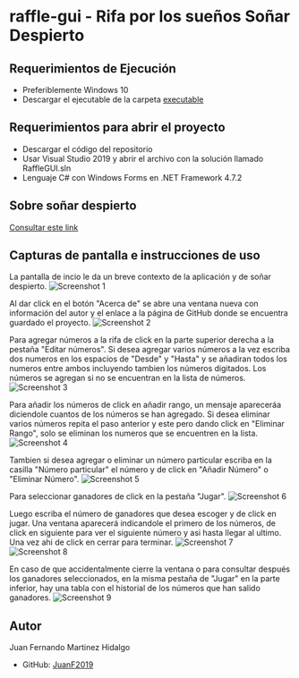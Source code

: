 # raffle-gui - Rifa por los sueños Soñar Despierto

## Requerimientos de Ejecución
* Preferiblemente Windows 10
* Descargar el ejecutable de la carpeta [executable](https://github.com/JuanF2019/raffle-gui/tree/main/RaffleGUI/RaffleGUI/executable)

## Requerimientos para abrir el proyecto
* Descargar el código del repositorio
* Usar Visual Studio 2019 y abrir el archivo con la solución llamado RaffleGUI.sln
* Lenguaje C# con Windows Forms en .NET Framework 4.7.2

## Sobre soñar despierto

[Consultar este link](http://www.sdespierto.org/home.html)

## Capturas de pantalla e instrucciones de uso

La pantalla de incio le da un breve contexto de la aplicación y de soñar despierto.
![Screenshot 1](Images/ss1.png)

Al dar click en el botón "Acerca de" se abre una ventana nueva con información del autor y el enlace a la página de GitHub donde se encuentra guardado el proyecto.
![Screenshot 2](Images/ss2.png)

Para agregar números a la rifa de click en la parte superior derecha a la pestaña "Editar números". Si desea agregar varios números a la vez escriba dos numeros en los espacios de "Desde" y "Hasta" y se añadiran todos los numeros entre ambos incluyendo tambien los números digitados. Los números se agregan si no se encuentran en la lista de números.
![Screenshot 3](Images/ss3.png)

Para añadir los números de click en añadir rango, un mensaje apareceráa diciendole cuantos de los números se han agregado. Si desea eliminar varios números repita el paso anterior y este pero dando click en "Eliminar Rango", solo se eliminan los numeros que se encuentren en la lista.
![Screenshot 4](Images/ss4.png)

Tambien si desea agregar o eliminar un número particular escriba en la casilla "Número particular" el número y de click en "Añadir Número" o "Eliminar Número".
![Screenshot 5](/Images/ss5.png)

Para seleccionar ganadores de click en la pestaña "Jugar".
![Screenshot 6](Images/ss6.png)

Luego escriba el número de ganadores que desea escoger y de click en jugar. Una ventana aparecerá indicandole el primero de los números, de click en siguiente para ver el siguiente número y asi hasta llegar al ultimo. Una vez ahi de click en cerrar para terminar.
![Screenshot 7](Images/ss7.png)
![Screenshot 8](Images/ss8.png)

En caso de que accidentalmente cierre la ventana o para consultar después los ganadores seleccionados, en la misma pestaña de "Jugar" en la parte inferior, hay una tabla con el historial de los números que han salido ganadores.
![Screenshot 9](Images/ss9.png)

## Autor
Juan Fernando Martinez Hidalgo
* GitHub: [JuanF2019](https://github.com/JuanF2019)

